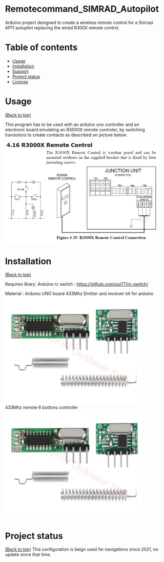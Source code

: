 # Remotecommand_SIMRAD_Autopilot

  Arduino project designed to create a wireless remote control for a Simrad AP11 autopilot replacing the wired R300X remote control.


# Table of contents

- [Usage](#usage)
- [Installation](#installation)
- [Support](#Support)
- [Project status](#Project-status)
- [License](#license)


# Usage
[(Back to top)](#table-of-contents)

  This program has to be used with an arduino uno controller and an electronic board emulating an R3000X remote controler, by switching transistors to create contacts as described on picture below.
  
  ![image](https://github.com/VinceWeber/Remotecommand_SIMRAD_Autopilot/blob/main/user674_pic26920_1485777873.jpg)

# Installation

[(Back to top)](#table-of-contents)
  
  Requires libary:   Arduino rc switch : https://github.com/sui77/rc-switch/

  Material :
    Arduino UNO board
    433Mhz Emitter and receiver kit for arduino
    ![image](https://github.com/VinceWeber/Remotecommand_SIMRAD_Autopilot/blob/main/433Mhz%20emitterreceiver.png)
    433Mhz remote 6 buttons controller
    ![image](https://github.com/VinceWeber/Remotecommand_SIMRAD_Autopilot/blob/main/433Mhz%20emitterreceiver.png)
      
      
# Project status

[(Back to top)](#table-of-contents)
    This configuration is beign used for navigations since 2021, no update since that time.
